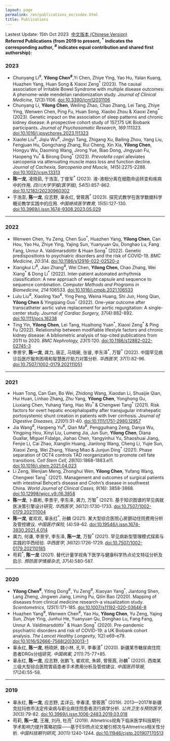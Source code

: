 ```yaml
---
layout: page
permalink: /en/publications_en/index.html
title: Publications
---
```


Lastest Update: 15th Oct 2023&nbsp;  [中文版本 (Chinese Version)](https://caihanlin.com/file/publications-zh/)<br>
**Referred Publications (from 2019 to present, <sup>*</sup> indicates the corresponding author, <sup>#</sup> indicates equal contribution and shared first authorship):**

### 2023
- Chunyang Li<sup>#</sup>, **Yilong Chen<sup>#</sup>**,Yi Chen, Zhiye Ying, Yao Hu, Yalan Kuang, Huazhen Yang, Huan Song & Xiaoxi Zeng<sup>*</sup> (2023). The causal association of Irritable Bowel Syndrome with multiple disease outcomes: A phenome-wide mendelian randomization study. *Journal of Clinical Medicine, 12*(3):1106. [doi:10.3390/jcm12031106](https://doi.org/10.3390/jcm12031106)
- Chunyang Li, **Yilong Chen**, Weiling Zhao, Chao Zhang, Lei Tang, Zhiye Ying, Wenwen Chen, Ping Fu, Huan Song, Xiaobo Zhou & Xiaoxi Zeng<sup>\*</sup> (2023). Genetic impact on the association of sleep patterns and chronic kidney disease: A prospective cohort study of 157,175 UK Biobank participants. *Journal of Psychosomatic Research, 169*:111323. [doi:10.1016/j.jpsychores.2023.111323](https://doi.org/10.1016/j.jpsychores.2023.111323)
- Xiaolei Liu<sup>\#</sup>, Jiqiu Wu<sup>\#</sup>, Jingyi Tang, Zhigang Xu, Bailing Zhou, Yang Liu, Fengjuan Hu, Gongchang Zhang, Rui Cheng, Xin Xia, **Yilong Chen**, Hongyu Wu, Daoming Wang, Jirong Yue, Biao Dong, Jingyuan Fu, Haopeng Yu<sup>\*</sup> & Birong Dong<sup>\*</sup> (2023). *Prevotella copri* alleviates sarcopenia via attenuating muscle mass loss and function decline. *Journal of Cachexia, Sarcopenia and Muscle, 14*(5):2275-2288. [doi:10.1002/jcsm.13313](https://doi.org/10.1002/jcsm.13313)
- **陈一龙**, 凌晓茹, 于浩澎, 丁俊军<sup>*</sup> (2023). 液-液相分离在细胞命运转变和疾病中的作用. *四川大学学报(医学版), 54*(5):857-862. [doi:10.12182/20230960302](https://ykxb.scu.edu.cn/article/doi/10.12182/20230960302)
- 于浩澎, **陈一龙**, 应志野, 辜永红, 曾筱茜<sup>*</sup> (2023). 探究式教学在医学数据科学概论教学实践中的应用. *中国继续医学教育, 15*(5):127-130. [doi:10.3969/j.issn.1674-9308.2023.05.029](https://d.wanfangdata.com.cn/periodical/zgjxyxjy202305029)<br>

---
### 2022
- Wenwen Chen, Yu Zeng, Chen Suo<sup>\*</sup>, Huazhen Yang, **Yilong Chen**, Can Hou, Yao Hu, Zhiye Ying, Yajing Sun, Yuanyuan Qu, Donghao Lu, Fang Fang, Unnur A. Valdimarsdóttir & Huan Song<sup>\*</sup> (2022). Genetic predispositions to psychiatric disorders and the risk of COVID-19. *BMC Medicine, 20*:314. [doi:10.1186/s12916-022-02520-z](https://doi.org/10.1186/s12916-022-02520-z)
- Xiangkui Li<sup>#</sup>, Jian Zhang<sup>#</sup>, Wei Chen, **Yilong Chen**, Chao Zhang, Wei Xiang<sup>\*</sup> & Dong Li<sup>\*</sup> (2022). Inter-patient automated arrhythmia classification: A new approach of weight capsule and sequence to sequence combination. *Computer Methods and Programs in Biomedicine, 214*:106533. [doi:10.1016/j.cmpb.2021.106533](https://doi.org/10.1016/j.cmpb.2021.106533)
- Lulu Liu<sup>#</sup>, Xiaoling Yao<sup>#</sup>, Ying Peng, Weina Huang, Shi Jun, Hong Qian, **Yilong Chen** & Yingqiang Guo<sup>\*</sup> (2022). One-year outcome after transcatheter aortic valve replacement for aortic regurgitation: A single-center study. *Journal of Cardiac Surgery, 37*(4):882-892. [doi:10.1111/jocs.16238](https://doi.org/10.1111/jocs.16238)
- Ting Yin, **Yilong Chen**, Lei Tang, Huaihong Yuan<sup>\*</sup>, Xiaoxi Zeng<sup>\*</sup> & Ping Fu (2022). Relationship between modifiable lifestyle factors and chronic kidney disease: A bibliometric analysis of top-cited publications from 2011 to 2020. *BMC Nephrology, 23*(1):120. [doi:10.1186/s12882-022-02745-3](https://doi.org/10.1186/s12882-022-02745-3)
- 李景宇, **陈一龙**, 龚力, 唐正, 马晓碗, 张睿, 李东泽<sup>\*</sup>, 万智<sup>\*</sup> (2022). 中国罕见病诊后医疗服务困境和智慧医疗助力对策分析. *华西医学, 37*(1):82-96. [doi:10.7507/1002-0179.202111051](http://www.wcjm.org/article/10.7507/1002-0179.202111051)<br>
 
---
### 2021
- Huan Tong, Can Gan, Bo Wei, Zhidong Wang, Xiaodan Li, Shuaijie Qian, Hui Huan, Linhao Zhang, Zhu Yang, **Yilong Chen**, Yonghong Gu, Liuxiang Chen, Yuhang Yang, Hao Wu<sup>\*</sup> & Chengwei Tang<sup>\*</sup> (2021). Risk factors for overt hepatic encephalopathy after transjugular intrahepatic portosystemic shunt creation in patients with liver cirrhosis. *Journal of Digestive Diseases, 22*(01):31-40. [doi:10.1111/1751-2980.12957](https://doi.org/10.1111/1751-2980.12957)
- Jia Wang<sup>#</sup>, Haopeng Yu<sup>#</sup>, Qian Ma<sup>#</sup>, Pengguihang Zeng, Danya Wu, Yingping Hou, Xinyi Liu, Lumeng Jia, Jun Sun, **Yilong Chen**, Diana Guallar, Miguel Fidalgo, Jiahao Chen, Yangyinhui Yu, Shaoshuai Jiang, Fenjie Li, Cai Zhao, Xianglin Huang, Jianlong Wang, Cheng Li, Yujie Sun, Xiaoxi Zeng, Wei Zhang, Yiliang Miao & Junjun Ding<sup>\*</sup> (2021). Phase separation of OCT4 controls TAD reorganization to promote cell fate transitions. *Cell Stem Cell, 28*(10):1868-1883.e11. [doi:10.1016/j.stem.2021.04.023](https://doi.org/10.1016/j.stem.2021.04.023)
- Li Zeng, Wenjian Meng, Zhonghui Wen, **Yilong Chen**, Yufang Wang, Chengwei Tang<sup>\*</sup> (2021). Management and outcomes of surgical patients with intestinal Behçet’s disease and Crohn’s disease in southwest China. *World Journal of Clinical Cases, 9*(16): 3858-3868. [doi:10.12998/wjcc.v9.i16.3858](https://doi.org/10.12998/wjcc.v9.i16.3858)
- **陈一龙**, 卜嘉彬, 李景宇, 李东泽, 龚力, 万智<sup>\*</sup> (2021). 基于知识图谱的罕见病就医决策引擎设计研究. *华西医学, 36*(12):1730-1733. [doi:10.7507/1002-0179.202111004](http://www.wcjm.org/article/10.7507/1002-0179.202111004)
- **陈一龙**, 崔欢欢, 辜永红<sup>\*</sup>, 孙麟 (2021). 某大型综合医院心房颤动住院费用分析及管控建议. *中国医疗保险,* (4):59-62. [doi:10.19546/j.issn.1674-3830.2021.4.014](https://d.wanfangdata.com.cn/periodical/zgylbx202104022)
- 龚力, 何谦, 李景宇, 李东泽, **陈一龙**, 万智<sup>\*</sup> (2021). 罕见病新型管理模式探索与实践的华西经验. *华西医学, 36*(12):1726-1729. [doi:10.7507/1002-0179.202110185](http://www.wcjm.org/article/10.7507/1002-0179.202110185)
- 苟莉<sup>\*</sup>, **陈一龙** (2021). 替代计量学视角下医学与健康科学热点论文特征分析及启示. *预防医学情报杂志, 37*(4):580-587. <br>
 
---
### 2020
- **Yilong Chen<sup>#</sup>**, Yiting Dong<sup>#</sup>, Yu Zeng<sup>#</sup>, Xiaoyan Yang<sup>\*</sup>, Jiantong Shen, Lang Zheng, Jingwen Jiang, Liming Pu, Qilin Bao (2020). Mapping of diseases from clinical medicine research-a visualization study. *Scientometrics, 125*(1):171-185. [doi:10.1007/s11192-020-03646-8](https://doi.org/10.1007/s11192-020-03646-8)
- Huazhen Yang<sup>#</sup>, Wenwen Chen<sup>#</sup>, Yao Hu, **Yilong Chen**, Yu Zeng, Yajing Sun, Zhiye Ying, Junhui He, Yuanyuan Qu, Donghao Lu, Fang Fang, Unnur A. Valdimarsdóttir<sup>\*</sup> & Huan Song<sup>\*</sup> (2020). Pre-pandemic psychiatric disorders and risk of COVID-19: a UK Biobank cohort analysis. *The Lancet Healthy Longevity, 1*(2):e69-e79. [doi:10.1016/S2666-7568(20)30013-1](https://doi.org/10.1016/S2666-7568(20)30013-1)
- 辜永红, **陈一龙**, 杨晓妍, 魏小林, 孔平, 李春漾<sup>\*</sup> (2020). 新疆某市糖尿病住院患者DRGs分组研究. *中国病案, 21*(1):75-77+85.
- 辜永红, **陈一龙**, 应志野, 张鹏飞, 崔欢欢, 朱婷, 曾筱茜, 孙麟<sup>\*</sup> (2020). 西南某三级大型综合医院胃癌患者手术费用分析及管控建议. *中国医药导报, 17*(24):55-58. <br>
 
---
### 2019
- 辜永红, **陈一龙**, 应志野, 孟详云, 李春漾, 曾筱茜<sup>\*</sup> (2019). 2013—2017年新疆克拉玛依市法定传染病与职业病住院患者流行病学分析. *公共卫生与预防医学, 30*(3):79-82. [doi:10.3969/j.issn.1006-2483.2019.03.018](http://www.cqvip.com/qk/96901a/20193/7002255868.html)
- 苟莉, **陈一龙**, 王雁, 刘丹, 杜亮<sup>\*</sup> (2019). Altmetrics视角下临床医学科技期刊学术影响力提升策略初探——基于ESI热点论文被引频次与Altmetrics相关性分析. *中国科技期刊研究, 30*(11):1240-1244. [doi:10.11946/cjstp.201907170513](https://www.cjstp.cn/CN/10.11946/cjstp.201907170513)
  <br>
